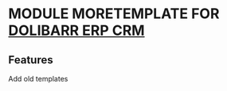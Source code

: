 # MODULE MORETEMPLATE FOR <a href="https://www.dolibarr.org">DOLIBARR ERP CRM</a>

## Features

Add old templates